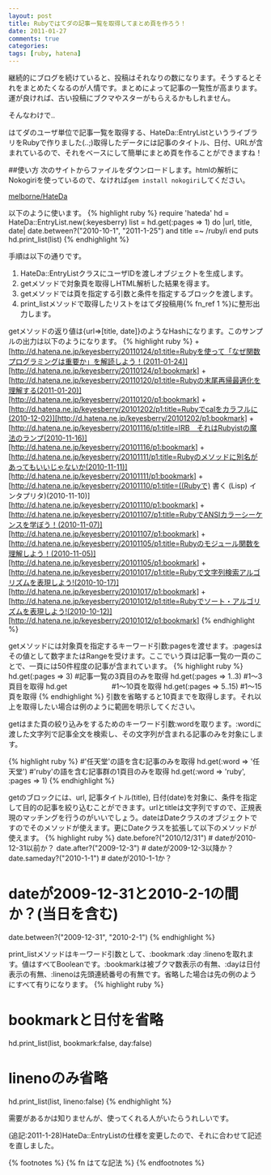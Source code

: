 ```yaml
---
layout: post
title: Rubyではてダの記事一覧を取得してまとめ頁を作ろう！
date: 2011-01-27
comments: true
categories:
tags: [ruby, hatena]
---
```


継続的にブログを続けていると、投稿はそれなりの数になります。そうするとそれをまとめたくなるのが人情です。まとめによって記事の一覧性が高まります。運が良ければ、古い投稿にブクマやスターがもらえるかもしれません。

そんなわけで..

はてダのユーザ単位で記事一覧を取得する、HateDa::EntryListというライブラリをRubyで作りました(‥;)取得したデータには記事のタイトル、日付、URLが含まれているので、それをベースにして簡単にまとめ頁を作ることができますね！

##使い方
次のサイトからファイルをダウンロードします。htmlの解析にNokogiriを使っているので、なければ`gem install nokogiri`してください。

[melborne/HateDa](https://github.com/melborne/HateDa)

以下のように使います。
{% highlight ruby %}
 require 'hateda'
 hd = HateDa::EntryList.new(:keyesberry)
 list = hd.get(:pages => 1) do |url, title, date|
   date.between?("2010-10-1", "2011-1-25") and title =~ /ruby/i
 end
 puts hd.print_list(list)
{% endhighlight %}

手順は以下の通りです。

1. HateDa::EntryListクラスにユーザIDを渡しオブジェクトを生成します。
1. getメソッドで対象頁を取得しHTML解析した結果を得ます。
1. getメソッドでは頁を指定する引数と条件を指定するブロックを渡します。
1. print_listメソッドで取得したリストをはてダ投稿用{% fn_ref 1 %}に整形出力します。

getメソッドの返り値は{url=>[title, date]}のようなHashになります。このサンプルの出力は以下のようになります。
{% highlight ruby %}
+[http://d.hatena.ne.jp/keyesberry/20110124/p1:title=Rubyを使って「なぜ関数プログラミングは重要か」を解読しよう！(2011-01-24)][http://d.hatena.ne.jp/keyesberry/20110124/p1:bookmark]
+[http://d.hatena.ne.jp/keyesberry/20110120/p1:title=Rubyの末尾再帰最適化を理解する(2011-01-20)][http://d.hatena.ne.jp/keyesberry/20110120/p1:bookmark]
+[http://d.hatena.ne.jp/keyesberry/20101202/p1:title=Rubyでcalをカラフルに(2010-12-02)][http://d.hatena.ne.jp/keyesberry/20101202/p1:bookmark]
+[http://d.hatena.ne.jp/keyesberry/20101116/p1:title=IRB　それはRubyistの魔法のランプ(2010-11-16)][http://d.hatena.ne.jp/keyesberry/20101116/p1:bookmark]
+[http://d.hatena.ne.jp/keyesberry/20101111/p1:title=Rubyのメソッドに別名があってもいいじゃないか(2010-11-11)][http://d.hatena.ne.jp/keyesberry/20101111/p1:bookmark]
+[http://d.hatena.ne.jp/keyesberry/20101110/p1:title=((Rubyで) 書く (Lisp) インタプリタ)(2010-11-10)][http://d.hatena.ne.jp/keyesberry/20101110/p1:bookmark]
+[http://d.hatena.ne.jp/keyesberry/20101107/p1:title=RubyでANSIカラーシーケンスを学ぼう！(2010-11-07)][http://d.hatena.ne.jp/keyesberry/20101107/p1:bookmark]
+[http://d.hatena.ne.jp/keyesberry/20101105/p1:title=Rubyのモジュール関数を理解しよう！(2010-11-05)][http://d.hatena.ne.jp/keyesberry/20101105/p1:bookmark]
+[http://d.hatena.ne.jp/keyesberry/20101017/p1:title=Rubyで文字列検索アルゴリズムを表現しよう!(2010-10-17)][http://d.hatena.ne.jp/keyesberry/20101017/p1:bookmark]
+[http://d.hatena.ne.jp/keyesberry/20101012/p1:title=Rubyでソート・アルゴリズムを表現しよう!(2010-10-12)][http://d.hatena.ne.jp/keyesberry/20101012/p1:bookmark]
{% endhighlight %}

getメソッドには対象頁を指定するキーワード引数:pagesを渡せます。:pagesはその値として数字またはRangeを受けます。ここでいう頁は記事一覧の一頁のことで、一頁には50件程度の記事が含まれています。
{% highlight ruby %}
 hd.get(:pages => 3)      #記事一覧の3頁目のみを取得
 hd.get(:pages => 1..3)   #1～3頁目を取得
 hd.get         　　　　　　#1～10頁を取得
 hd.get(:pages => 5..15)  #1～15頁を取得
{% endhighlight %}
引数を省略すると10頁までを取得します。それ以上を取得したい場合は例のように範囲を明示してください。

getはまた頁の絞り込みをするためのキーワード引数:wordを取ります。:wordに渡した文字列で記事全文を検索し、その文字列が含まれる記事のみを対象にします。

{% highlight ruby %}
  #'任天堂'の語を含む記事のみを取得
 hd.get(:word => '任天堂')
  #'ruby'の語を含む記事群の1頁目のみを取得
 hd.get(:word => 'ruby', :pages => 1)
{% endhighlight %}

getのブロックには、url, 記事タイトル(title), 日付(date)を対象に、条件を指定して目的の記事を絞り込むことができます。urlとtitleは文字列ですので、正規表現のマッチングを行うのがいいでしょう。dateはDateクラスのオブジェクトですのでそのメソッドが使えます。更にDateクラスを拡張して以下のメソッドが使えます。
{% highlight ruby %}
  date.before?("2010/12/31")   # dateが2010-12-31以前か？
  date.after?("2009-12-3")     # dateが2009-12-3以降か？
  date.sameday?("2010-1-1")    # dateが2010-1-1か？
  # dateが2009-12-31と2010-2-1の間か？(当日を含む)
  date.between?("2009-12-31", "2010-2-1")
{% endhighlight %}

print_listメソッドはキーワード引数として、:bookmark :day :linenoを取れます。値はすべてBooleanです。:bookmarkは被ブクマ数表示の有無、:dayは日付表示の有無、:linenoは先頭連続番号の有無です。省略した場合は先の例のようにすべて有りになります。
{% highlight ruby %}
 # bookmarkと日付を省略
 hd.print_list(list, bookmark:false, day:false)
 # linenoのみ省略
 hd.print_list(list, lineno:false)
{% endhighlight %}

需要があるかは知りませんが、使ってくれる人がいたらうれしいです。

(追記:2011-1-28)HateDa::EntryListの仕様を変更したので、それに合わせて記述を直しました。

{% footnotes %}
   {% fn はてな記法 %}
{% endfootnotes %}

